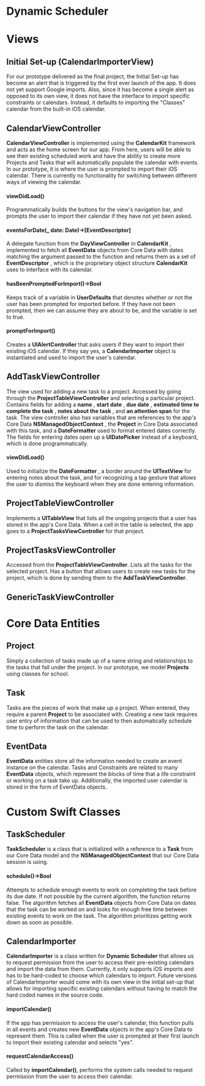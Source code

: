 # Dynamic Scheduler

# Views

## Initial Set-up (CalendarImporterView)

For our prototype delivered as the final project, the Initial Set-up has become an alert that is triggered by the first ever launch of the app. It does not yet support Google imports. Also, since it has become a single alert as opposed to its own view, it does not have the interface to import specific constraints or calendars. Instead, it defaults to importing the &quot;Classes&quot; calendar from the built-in iOS calendar.

## CalendarViewController

**CalendarViewController** is implemented using the **CalendarKit** framework and acts as the home screen for our app. From here, users will be able to see their existing scheduled work and have the ability to create more Projects and Tasks that will automatically populate the calendar with events. In our prototype, it is where the user is prompted to import their iOS calendar. There is currently no functionality for switching between different ways of viewing the calendar.

#### viewDidLoad()

Programmatically builds the buttons for the view&#39;s navigation bar, and prompts the user to import their calendar if they have not yet been asked.

#### eventsForDate(\_ date: Date)->[EventDescriptor]

A delegate function from the **DayViewController** in **CalendarKit** , implemented to fetch all **EventData** objects from Core Data with dates matching the argument passed to the function and returns them as a set of **EventDescriptor** , which is the proprietary object structure **CalendarKit** uses to interface with its calendar.

#### hasBeenPromptedForImport()->Bool

Keeps track of a variable in **UserDefaults** that denotes whether or not the user has been prompted for imported before. If they have not been prompted, then we can assume they are about to be, and the variable is set to true.

#### promptForImport()

Creates a **UIAlertController** that asks users if they want to import their existing iOS calendar. If they say yes, a **CalendarImporter** object is instantiated and used to import the user&#39;s calendar.

## AddTaskViewController

The view used for adding a new task to a project. Accessed by going through the **ProjectTableViewController** and selecting a particular project. Contains fields for adding a **name** , **start date** , **due date** , **estimated time to complete the task** , **notes about the task** , and **an attention span** for the task. The view controller also has variables that are references to the app&#39;s Core Data **NSManagedObjectContext** , the **Project** in Core Data associated with this task, and a **DateFormatter** used to format entered dates correctly. The fields for entering dates open up a **UIDatePicker** instead of a keyboard, which is done programmatically.

#### viewDidLoad()

Used to initialize the **DateFormatter** , a border around the **UITextView** for entering notes about the task, and for recognizing a tap gesture that allows the user to dismiss the keyboard when they are done entering information.

## ProjectTableViewController

Implements a **UITableView** that lists all the ongoing projects that a user has stored in the app&#39;s Core Data. When a cell in the table is selected, the app goes to a **ProjectTasksViewController** for that project.



## ProjectTasksViewController

Accessed from the **ProjectTableViewController**. Lists all the tasks for the selected project. Has a button that allows users to create new tasks for the project, which is done by sending them to the **AddTaskViewController**.



## GenericTaskViewController

# Core Data Entities

## Project

Simply a collection of tasks made up of a name string and relationships to the tasks that fall under the project. In our prototype, we model **Projects** using classes for school.

## Task

Tasks are the pieces of work that make up a project. When entered, they require a parent **Project** to be associated with. Creating a new task requires user entry of information that can be used to then automatically schedule time to perform the task on the calendar.

## EventData

**EventData** entities store all the information needed to create an event instance on the calendar. Tasks and Constraints are related to many **EventData** objects, which represent the blocks of time that a life constraint or working on a task take up. Additionally, the imported user calendar is stored in the form of EventData objects.

# Custom Swift Classes



## TaskScheduler

**TaskScheduler** is a class that is initialized with a reference to a **Task** from our Core Data model and the **NSManagedObjectContext** that our Core Data session is using.

#### schedule()->Bool

Attempts to schedule enough events to work on completing the task before its due date. If not possible by the current algorithm, the function returns false. The algorithm fetches all **EventData** objects from Core Data on dates that the task can be worked on and looks for enough free time between existing events to work on the task. The algorithm prioritizes getting work down as soon as possible.

## CalendarImporter

**CalendarImporter** is a class written for **Dynamic Scheduler** that allows us to request permission from the user to access their pre-existing calendars and import the data from them. Currently, it only supports iOS imports and has to be hard-coded to choose which calendars to import. Future versions of CalendarImporter would come with its own view in the initial set-up that allows for importing specific existing calendars without having to match the hard coded names in the source code.

#### importCalendar()

If the app has permission to access the user&#39;s calendar, this function pulls in all events and creates new **EventData** objects in the app&#39;s Core Data to represent them. This is called when the user is prompted at their first launch to import their existing calendar and selects &quot;yes&quot;.

#### requestCalendarAccess()

Called by **importCalendar()**, performs the system calls needed to request permission from the user to access their calendar.
